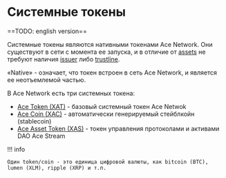 # Системные токены

==TODO: english version==

Системные токены являются нативными токенами Ace Network. Они существуют в сети
с момента ее запуска, и в отличие от [assets][1] не требуют наличия [issuer][2]
либо [trustline][3].

«Native» - означает, что токен встроен в сеть Ace Network, и является ее неотъемлемой частью.

В Ace Network есть три системных токена:

- [Ace Token (XAT)][4] - базовый системный токен Ace Netwok
- [Ace Coin (XAC)][5] - автоматически генерируемый стейблкойн (stablecoin)
- [Ace Asset Token (XAS)][6] - токен управления протоколами и активами DAO Ace Stream

!!! info

    Один token/coin - это единица цифровой валюты, как bitcoin (BTC), lumen (XLM), ripple (XRP) и т.п.

[1]: https://developers.stellar.org/docs/issuing-assets/anatomy-of-an-asset/
[2]: https://developers.stellar.org/docs/issuing-assets/anatomy-of-an-asset/#issuer
[3]: https://developers.stellar.org/docs/issuing-assets/anatomy-of-an-asset/#trustlines
[4]: ace-token.md
[5]: ace-coin.md
[6]: ace-asset.md